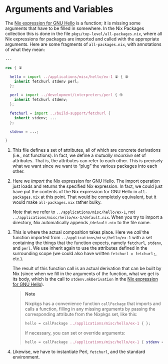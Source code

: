 # Arguments and Variables

The [Nix expression for GNU Hello](expression-syntax.md) is a
function; it is missing some arguments that have to be filled in
somewhere. In the Nix Packages collection this is done in the file
`pkgs/top-level/all-packages.nix`, where all Nix expressions for
packages are imported and called with the appropriate arguments. Here
are some fragments of `all-packages.nix`, with annotations of what
they mean:

```nix
...

rec { ①

  hello = import ../applications/misc/hello/ex-1 ② { ③
    inherit fetchurl stdenv perl;
  };

  perl = import ../development/interpreters/perl { ④
    inherit fetchurl stdenv;
  };

  fetchurl = import ../build-support/fetchurl {
    inherit stdenv; ...
  };

  stdenv = ...;

}
```

1.  This file defines a set of attributes, all of which are concrete
    derivations (i.e., not functions). In fact, we define a *mutually
    recursive* set of attributes. That is, the attributes can refer to
    each other. This is precisely what we want since we want to “plug”
    the various packages into each other.

2.  Here we *import* the Nix expression for GNU Hello. The import
    operation just loads and returns the specified Nix expression. In
    fact, we could just have put the contents of the Nix expression
    for GNU Hello in `all-packages.nix` at this point. That would be
    completely equivalent, but it would make `all-packages.nix` rather
    bulky.
    
    Note that we refer to `../applications/misc/hello/ex-1`, not
    `../applications/misc/hello/ex-1/default.nix`. When you try to
    import a directory, Nix automatically appends `/default.nix` to the
    file name.

3.  This is where the actual composition takes place. Here we *call* the
    function imported from `../applications/misc/hello/ex-1` with a set
    containing the things that the function expects, namely `fetchurl`,
    `stdenv`, and `perl`. We use inherit again to use the attributes
    defined in the surrounding scope (we could also have written
    `fetchurl = fetchurl;`, etc.).
    
    The result of this function call is an actual derivation that can be
    built by Nix (since when we fill in the arguments of the function,
    what we get is its body, which is the call to `stdenv.mkDerivation`
    in the [Nix expression for GNU Hello](expression-syntax.md)).
    
    > **Note**
    > 
    > Nixpkgs has a convenience function `callPackage` that imports and
    > calls a function, filling in any missing arguments by passing the
    > corresponding attribute from the Nixpkgs set, like this:
    > 
    > ```nix
    > hello = callPackage ../applications/misc/hello/ex-1 { };
    > ```
    > 
    > If necessary, you can set or override arguments:
    > 
    > ```nix
    > hello = callPackage ../applications/misc/hello/ex-1 { stdenv = myStdenv; };
    > ```

4.  Likewise, we have to instantiate Perl, `fetchurl`, and the standard
    environment.
